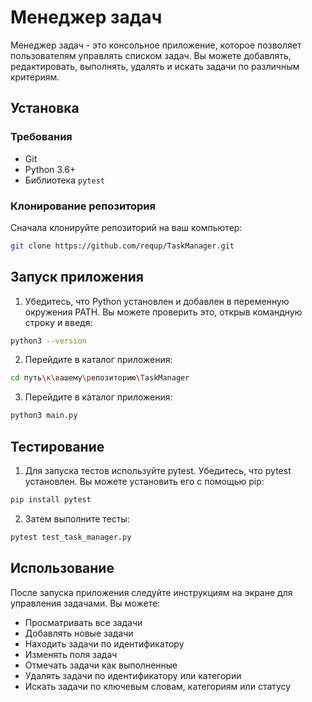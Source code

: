 # Менеджер задач

Менеджер задач - это консольное приложение, которое позволяет пользователям управлять списком задач. Вы можете добавлять, редактировать, выполнять, удалять и искать задачи по различным критериям.

## Установка

### Требования

- Git
- Python 3.6+
- Библиотека `pytest` 

### Клонирование репозитория

Сначала клонируйте репозиторий на ваш компьютер:

```bash
git clone https://github.com/requp/TaskManager.git
```

## Запуск приложения

1. Убедитесь, что Python установлен и добавлен в переменную окружения PATH. Вы можете проверить это, открыв командную строку и введя:

```bash
python3 --version
```

2. Перейдите в каталог приложения:
```bash
cd путь\к\вашему\репозиторию\TaskManager
```

3. Перейдите в каталог приложения:
```bash
python3 main.py
```

## Тестирование

1. Для запуска тестов используйте pytest. Убедитесь, что pytest установлен. Вы можете установить его с помощью pip:

```bash
pip install pytest
```

2. Затем выполните тесты:
```bash
pytest test_task_manager.py
```

## Использование

После запуска приложения следуйте инструкциям на экране для управления задачами. Вы можете:

- Просматривать все задачи
- Добавлять новые задачи
- Находить задачи по идентификатору
- Изменять поля задач
- Отмечать задачи как выполненные
- Удалять задачи по идентификатору или категории
- Искать задачи по ключевым словам, категориям или статусу